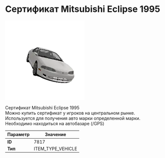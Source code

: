 # Сертификат Mitsubishi Eclipse 1995

![Item Image](../img/7817.webp?raw=true)

Сертификат Mitsubishi Eclipse 1995<br>Можно купить сертификат у игроков на центральном рынке.<br>Используется для получения авто марки определенной марки.<br>Необходимо находиться на автобазаре (/GPS)


| Параметр | Значение |
|----------|----------|
| **ID** | 7817 |
| **Тип** | ITEM_TYPE_VEHICLE |

